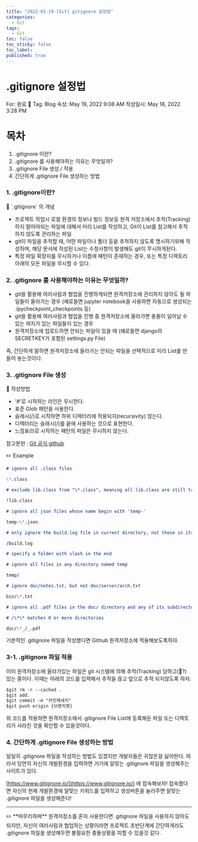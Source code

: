 ```yaml
---
title: "2022-05-19-[Git] gitignore 설정법"
categories:
  - Git
tags:
  - Git
toc: false
toc_sticky: false
toc_label:
published: true
---
```


# .gitignore 설정법

For: 완료 🙌
Tag: Blog
속성: May 19, 2022 9:08 AM
작성일시: May 18, 2022 3:28 PM

# 목차

1. .gitignore 이란?
2. .gitignore 를 사용해야하는 이유는 무엇일까?
3. .gitignore File 생성 / 적용
4. 간단하게 .gitignore File 생성하는 방법

### 1. .gitignore이란?

<aside>
📝 `.gitignore` 의 개념

- 프로젝트 작업시 로컬 환경의 정보나 빌드 정보등 원격 저장소에서 추적(Tracking) 하지 말아야되는 파일에 대해서 미리 List를 작성하고, Git이 List를 참고해서 추적하지 않도록 관리하는 파일
- git이 파일을 추적할 때, 어떤 파일이나 폴더 등을 추적하지 않도록 명시하기위해 작성하며, 해당 문서에 작성된 List는 수정사항이 발생해도 git이 무시하게된다.
- 특정 파일 확장자를 무시하거나 이름에 패턴이 존재하는 경우, 또는 특정 디렉토리 아래의 모든 파일을 무시할 수 있다.
</aside>

### 2. .gitignore 를 사용해야하는 이유는 무엇일까?

- git을 활용해 여러사람과 협업을 진행하게되면 원격저장소에 관리하지 않아도 될 파일들이 올라가는 경우
  (예로들면 jupyter notebook을 사용하면 자동으로 생성되는 .ipycheckpoint_checkpoints 등)
- git을 활용해 여러사람과 협업을 진행 중 원격저장소에 올라가면 충돌이 일어날 수 있는 여지가 있는 파일들이 있는 경우
- 원격저장소에 업로드하면 안되는 파일이 있을 때
  (예로들면 django의 SECRETKEY가 포함된 settings.py File)

즉, 간단하게 말하면 원격저장소에 올라가는 안되는 파일을 선택적으로 미리 List를 만들어 놓는것이다.

### 3. .gitignore File 생성

<aside>
📝 작성방법

- '#'로 시작하는 라인은 무시한다.
- 표준 Glob 패턴을 사용한다.
- 슬래시(/)로 시작하면 하위 디렉터리에 적용되지(recursivity) 않는다.
- 디렉터리는 슬래시(/)를 끝에 사용하는 것으로 표현한다.
- 느낌표(!)로 시작하는 패턴의 파일은 무시하지 않는다.

참고문헌 : [Git 공식 github](https://github.com/github/gitignore)

</aside>

<aside>
✏️ Example

```markdown
# ignore all .class files

\*.class

# exclude lib.class from "\*.class", meaning all lib.class are still tracked

!lib.class

# ignore all json files whose name begin with 'temp-'

temp-\*.json

# only ignore the build.log file in current directory, not those in its subdirectories

/build.log

# specify a folder with slash in the end

# ignore all files in any directory named temp

temp/

# ignore doc/notes.txt, but not doc/server/arch.txt

bin/\*.txt

# ignore all .pdf files in the doc/ directory and any of its subdirectories

# /\*\* matches 0 or more directories

doc/\*_/_.pdf
```

</aside>

기본적인 .gitignore 파일을 작성했다면 Github 원격저장소에 적용해보도록하자.

### 3-1. .gitignore 파일 적용

이미 원격저장소에 올라가있는 파일은 git 시스템에 의해 추적(Tracking) 당하고(🤔?) 있는 중이다.
이때는 아래의 코드를 입력해서 추적을 끊고 앞으로 추적 되지않도록 하자.

```markdown
$git rm -r --cached .
$git add.
$git commit -m "커밋메세지"
$git push origin {브랜치명}
```

위 코드를 적용하면 원격저장소에서 .gitignore File List에 등록해둔 파일 또는 디렉토리가 사라진 것을 확인할 수 있을것이다.

### 4. 간단하게 .gitignore File 생성하는 방법

일일히 .gitignore 파일을 작성하는 방법도 있겠지만 개발자들은 귀찮은걸 싫어한다.
따라서 당연히 자신의 개발환경을 입력하면 거기에 알맞는 .gitignore 파일을 생성해주는 사이트가 있다.

[https://www.gitignore.io/](https://www.gitignore.io/) 에 접속해보자!
접속했다면 자신의 현재 개발환경에 알맞는 키워드를 입력하고 생성버튼을 눌러주면 알맞는 .gitignore 파일을 생성해준다!

---

<aside>
✏️ **마무리하며**
원격저장소를 혼자 사용한다면 .gitignore 파일을 사용하지 않아도 되지만,
자신이 여러사람과 협업하는 상황이라면 프로젝트 초반단계에 간단하게라도
.gitignore 파일을 생성해두면 불필요한 충돌상황을 피할 수 있을것 같다.

</aside>
